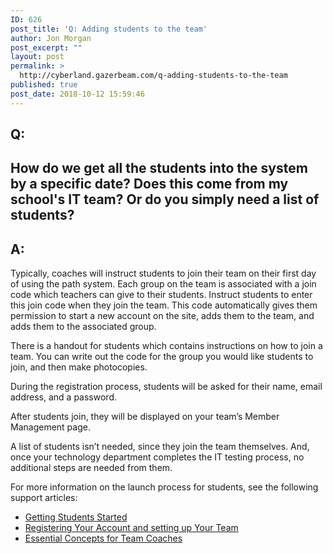 ```yaml
---
ID: 626
post_title: 'Q: Adding students to the team'
author: Jon Morgan
post_excerpt: ""
layout: post
permalink: >
  http://cyberland.gazerbeam.com/q-adding-students-to-the-team
published: true
post_date: 2018-10-12 15:59:46
---
```

<h2>Q:</h2>
<h2>How do we get all the students into the system by a specific date? Does this come from my school's IT team? Or do you simply need a list of students?</h2>
<h2>A:</h2>
<p>Typically, coaches will instruct students to join their team on their first day of using the path system. Each group on the team is associated with a join code which teachers can give to their students. Instruct students to enter this join code when they join the team. This code automatically gives them permission to start a new account on the site, adds them to the team, and adds them to the associated group.</p>
<p>There is a handout for students which contains instructions on how to join a team. You can write out the code for the group you would like students to join, and then make photocopies.</p>
<p>During the registration process, students will be asked for their name, email address, and a password.</p>
<p>After students join, they will be displayed on your team’s Member Management page.</p>
<p>A list of students isn’t needed, since they join the team themselves. And, once your technology department completes the IT testing process, no additional steps are needed from them.</p>
<p>For more information on the launch process for students, see the following support articles:</p>
<p></p>
<ul>
<li><a href="http://eduguide.freshdesk.com/support/solutions/articles/3000073089-getting-students-started">Getting Students Started</a></li>
<li><a href="http://eduguide.freshdesk.com/support/solutions/articles/3000079310-registering-your-account-and-setting-up-your-team">Registering Your Account and setting up Your Team</a></li>
<li><a href="http://eduguide.freshdesk.com/support/solutions/articles/3000080136-essential-concepts-for-team-coaches">Essential Concepts for Team Coaches</a></li>
</ul>
<p></p>
<p></p>